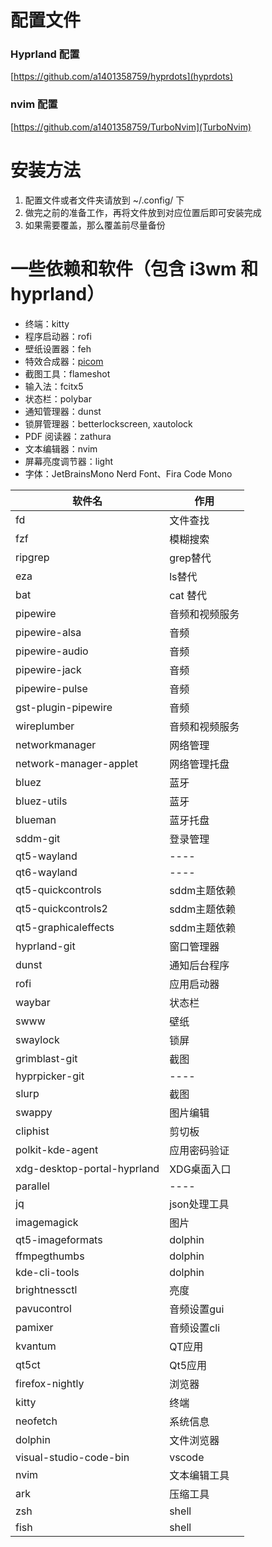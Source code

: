 # 配置文件

### Hyprland 配置
[https://github.com/a1401358759/hyprdots](hyprdots)

### nvim 配置
[https://github.com/a1401358759/TurboNvim](TurboNvim)

# 安装方法

1. 配置文件或者文件夹请放到 ~/.config/ 下
2. 做完之前的准备工作，再将文件放到对应位置后即可安装完成
3. 如果需要覆盖，那么覆盖前尽量备份

# 一些依赖和软件（包含 i3wm 和 hyprland）

- 终端：kitty
- 程序启动器：rofi
- 壁纸设置器：feh
- 特效合成器：[picom](https://github.com/jonaburg/picom)
- 截图工具：flameshot
- 输入法：fcitx5
- 状态栏：polybar
- 通知管理器：dunst
- 锁屏管理器：betterlockscreen, xautolock
- PDF 阅读器：zathura
- 文本编辑器：nvim
- 屏幕亮度调节器：light
- 字体：JetBrainsMono Nerd Font、Fira Code Mono

| 软件名                      | 作用           |
| -----                       | -----          |
| fd                          | 文件查找       |
| fzf                         | 模糊搜索       |
| ripgrep                     | grep替代       |
| eza                         | ls替代         |
| bat                         | cat 替代       |
| pipewire                    | 音频和视频服务 |
| pipewire-alsa               | 音频           |
| pipewire-audio              | 音频           |
| pipewire-jack               | 音频           |
| pipewire-pulse              | 音频           |
| gst-plugin-pipewire         | 音频           |
| wireplumber                 | 音频和视频服务 |
| networkmanager              | 网络管理       |
| network-manager-applet      | 网络管理托盘   |
| bluez                       | 蓝牙           |
| bluez-utils                 | 蓝牙           |
| blueman                     | 蓝牙托盘       |
| sddm-git                    | 登录管理       |
| qt5-wayland                 | ----           |
| qt6-wayland                 | ----           |
| qt5-quickcontrols           | sddm主题依赖   |
| qt5-quickcontrols2          | sddm主题依赖   |
| qt5-graphicaleffects        | sddm主题依赖   |
| hyprland-git                | 窗口管理器     |
| dunst                       | 通知后台程序   |
| rofi                        | 应用启动器     |
| waybar                      | 状态栏         |
| swww                        | 壁纸           |
| swaylock                    | 锁屏           |
| grimblast-git               | 截图           |
| hyprpicker-git              | ----           |
| slurp                       | 截图           |
| swappy                      | 图片编辑       |
| cliphist                    | 剪切板         |
| polkit-kde-agent            | 应用密码验证   |
| xdg-desktop-portal-hyprland | XDG桌面入口    |
| parallel                    | ----           |
| jq                          | json处理工具   |
| imagemagick                 | 图片           |
| qt5-imageformats            | dolphin        |
| ffmpegthumbs                | dolphin        |
| kde-cli-tools               | dolphin        |
| brightnessctl               | 亮度           |
| pavucontrol                 | 音频设置gui    |
| pamixer                     | 音频设置cli    |
| kvantum                     | QT应用         |
| qt5ct                       | Qt5应用        |
| firefox-nightly             | 浏览器         |
| kitty                       | 终端           |
| neofetch                    | 系统信息       |
| dolphin                     | 文件浏览器     |
| visual-studio-code-bin      | vscode         |
| nvim                        | 文本编辑工具   |
| ark                         | 压缩工具       |
| zsh                         | shell          |
| fish                         | shell          |
